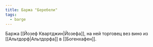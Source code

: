 ```yaml
---
title: Баржа "Беребели"
tags:
  - barge
---
```

Баржа [[Йозеф Квартджин|Йозефа]], на ней торговец вез вино из [[Альтдорф|Альтдорфа]] в [[Богенхафен]].
